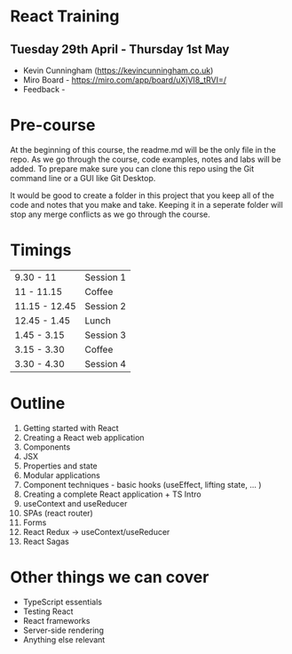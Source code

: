 # React Training

## Tuesday 29th April - Thursday 1st May

- Kevin Cunningham (https://kevincunningham.co.uk)
- Miro Board - https://miro.com/app/board/uXjVI8_tRVI=/
- Feedback -

# Pre-course

At the beginning of this course, the readme.md will be the only file in the repo. As we go through the course, code examples, notes and labs will be added. To prepare make sure you can clone this repo using the Git command line or a GUI like Git Desktop.

It would be good to create a folder in this project that you keep all of the code and notes that you make and take. Keeping it in a seperate folder will stop any merge conflicts as we go through the course.

# Timings

|               |           |
| ------------- | --------- |
| 9.30 - 11     | Session 1 |
| 11 - 11.15    | Coffee    |
| 11.15 - 12.45 | Session 2 |
| 12.45 - 1.45  | Lunch     |
| 1.45 - 3.15   | Session 3 |
| 3.15 - 3.30   | Coffee    |
| 3.30 - 4.30   | Session 4 |

# Outline

1. Getting started with React
2. Creating a React web application
3. Components
4. JSX
5. Properties and state
6. Modular applications
7. Component techniques - basic hooks (useEffect, lifting state, ... )
8. Creating a complete React application + TS Intro
9. useContext and useReducer
10. SPAs (react router)
11. Forms
12. React Redux -> useContext/useReducer
13. React Sagas

# Other things we can cover 

- TypeScript essentials
- Testing React
- React frameworks
- Server-side rendering
- Anything else relevant
